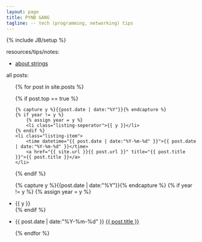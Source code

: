 ```yaml
---
layout: page
title: PYNB GANG
tagline: -- tech (programming, networking) tips 
---
```

{% include JB/setup %}

<!--
![image](https://user-images.githubusercontent.com/2038044/76429344-4a812800-6385-11ea-9353-6f8288aaa7dd.png)
-->

resources/tips/notes:

* [about strings](https://towardsdatascience.com/41-questions-to-test-your-knowledge-of-python-strings-9eb473aa8fe8)

all posts:

<ul class="listing">
{% for post in site.posts %}

  {% if post.top == true %}

    {% capture y %}{{post.date | date:"%Y"}}{% endcapture %}
    {% if year != y %}
        {% assign year = y %}
        <li class="listing-seperator">{{ y }}</li>
    {% endif %}
    <li class="listing-item">
        <time datetime="{{ post.date | date:"%Y-%m-%d" }}">{{ post.date | date:"%Y-%m-%d" }}</time>
        <a href="{{ site.url }}{{ post.url }}" title="{{ post.title }}">{{ post.title }}</a>
    </li>

  {% endif %}

  {% capture y %}{{post.date | date:"%Y"}}{% endcapture %}
  {% if year != y %}
    {% assign year = y %}
    <li class="listing-seperator">{{ y }}</li>
  {% endif %}
  <li class="listing-item">
    <time datetime="{{ post.date | date:"%Y-%m-%d" }}">{{ post.date | date:"%Y-%m-%d" }}</time>
    <a href="{{ site.url }}{{ post.url }}" title="{{ post.title }}">{{ post.title }}</a>
  </li>

{% endfor %}
</ul>

